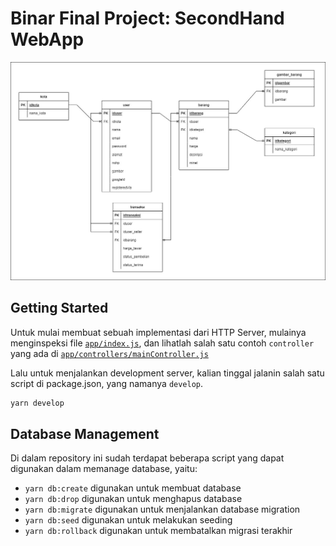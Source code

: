 # Binar Final Project: SecondHand WebApp

![alt text](./Database_FinalProjectBinar_FSW.jpg)

## Getting Started

Untuk mulai membuat sebuah implementasi dari HTTP Server, mulainya menginspeksi file [`app/index.js`](./app/index.js), dan lihatlah salah satu contoh `controller` yang ada di [`app/controllers/mainController.js`](./app/controllers/mainController.js)

Lalu untuk menjalankan development server, kalian tinggal jalanin salah satu script di package.json, yang namanya `develop`.

```sh
yarn develop
```

## Database Management

Di dalam repository ini sudah terdapat beberapa script yang dapat digunakan dalam memanage database, yaitu:

- `yarn db:create` digunakan untuk membuat database
- `yarn db:drop` digunakan untuk menghapus database
- `yarn db:migrate` digunakan untuk menjalankan database migration
- `yarn db:seed` digunakan untuk melakukan seeding
- `yarn db:rollback` digunakan untuk membatalkan migrasi terakhir
